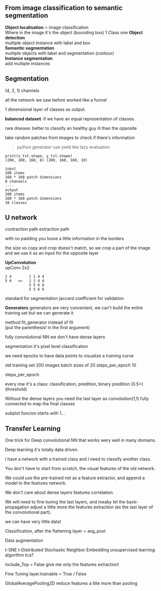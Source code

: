 ## From image classification to semantic segmentation

**Object localisation** > image classification  
Where in the image it's the object (bounding box)
1 Class one
**Object detection**  
multiple object instance with label and box  
**Semantic segmentation**  
multiple objects with label and segmentation (contour)  
**Instance segmentation**  
add multiple instances  


## Segmentation

(4, 2, 1) channels

all the network we saw before worked like a funnel

1 dimensional layer of classes as output.

**balanced dataset**: if we have an equal representation of classes.

rare disease: better to classify an healthy guy ill than the opposite

take random patches from images to check if there's information

> python generator
> use yield
> like lazy evaluation


```
print(x_tst.shape, y_tst.shape)
(200, 160, 160, 8) (200, 160, 160, 10)

input
200 items
160 * 160 patch dimensions
8 channels
----
output
200 items
160 * 160 patch dimensions
10 classes
```

## U network
contraction path
extraction path

with no padding you loose a little information in the borders

the size vo copy and crop doesn't match, so we crop a part of the image and we use it as an input for the opposite layer

**UpConvolution**  
upConv 2x2
```
1 4        1 1 4 4  
5 6   =>   1 1 4 4  
           5 5 6 6  
           5 5 6 6  
```

standard for segmentation
jaccard coefficient for validation


**Generators**
generators are very convenient, we can't build the entire training set but we can generate it

method fit_generator instead of fit  
(put the parenthesis! in the first argument)


fully convolutional NN we don't have dense layers


segmentation it's pixel level classification

we need epochs to have data points to visualize a training curve

std training set 200 images
  batch sizes of 20
  steps_per_epoch 10

steps_per_epoch


every row it's a class:
classification, predition, binary predition (0.5>)
(threshold)


Without the dense layers you need the
last layer as convolution(1,1) fully connected
to map the final classes

subplot funcion starts with 1...

## Transfer Learning

One trick for Deep convolutional NN that works wery well in many domains.

Deep learning it's totally data driven.

I have a network with a trained class and I need to classify another class.

You don't have to start from scratch, the visual features of the old network.

We could use the pre-trained net as a feature extractor,
and append a model to the features network.

We don't care about dense layers features correlation.

We will need to fine tuning the last layers, and meaby
let the back-propagation adjust a little more the features extraction (ex the last layer of the convolutional part).

we can have very little data!

Classification, after the flattening layer = avg_pool

Data augmentation

t-SNE
t-Distributed Stochastic Neighbor Embedding
unsupervised learning algorithm
tca?

include_Top = False give me only the features extraction!

Fine Tuning
layer.trainable = True / False

GlobalAveragePooling2D reduce features a litte more than pooling

